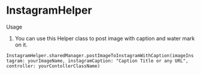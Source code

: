 # InstagramHelper

Usage
1. You can use this Helper class to post image with caption and water mark on it.

`InstagramHelper.sharedManager.postImageToInstagramWithCaption(imageInstagram: yourImageName, instagramCaption: "Caption Title or any URL", controller: yourContollerClassName)`
